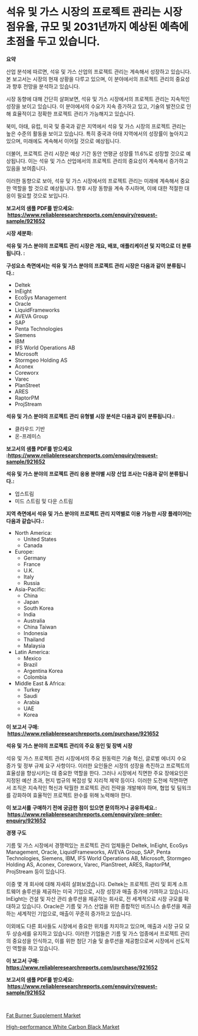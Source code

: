 <p><h1>석유 및 가스 시장의 프로젝트 관리는 시장 점유율, 규모 및 2031년까지 예상된 예측에 초점을 두고 있습니다.</h1></p><p><strong>요약</strong></p>
<p><p>산업 분석에 따르면, 석유 및 가스 산업의 프로젝트 관리는 계속해서 성장하고 있습니다. 본 보고서는 시장의 현재 상황을 다루고 있으며, 이 분야에서의 프로젝트 관리의 중요성과 향후 전망을 분석하고 있습니다.</p><p>시장 동향에 대해 간단히 살펴보면, 석유 및 가스 시장에서의 프로젝트 관리는 지속적인 성장을 보이고 있습니다. 이 분야에서의 수요가 지속 증가하고 있고, 기술의 발전으로 인해 효율적이고 정확한 프로젝트 관리가 가능해지고 있습니다.</p><p>북미, 아태, 유럽, 미국 및 중국과 같은 지역에서 석유 및 가스 시장의 프로젝트 관리는 높은 수준의 활동을 보이고 있습니다. 특히 중국과 아태 지역에서의 성장률이 높아지고 있으며, 미래에도 계속해서 이어질 것으로 예상됩니다.</p><p>더불어, 프로젝트 관리 시장은 예상 기간 동안 연평균 성장률 11.6%로 성장할 것으로 예상됩니다. 이는 석유 및 가스 산업에서의 프로젝트 관리의 중요성이 계속해서 증가하고 있음을 보여줍니다.</p><p>이러한 동향으로 보아, 석유 및 가스 시장에서의 프로젝트 관리는 미래에 계속해서 중요한 역할을 할 것으로 예상됩니다. 향후 시장 동향을 계속 주시하며, 이에 대한 적절한 대응이 필요할 것으로 보입니다.</p></p>
<p><strong>보고서의 샘플 PDF를 받으세요: &nbsp;<a href="https://www.reliableresearchreports.com/enquiry/request-sample/921652">https://www.reliableresearchreports.com/enquiry/request-sample/921652</a></strong></p>
<p><strong>시장 세분화:</strong></p>
<p><strong> 석유 및 가스 분야의 프로젝트 관리 시장은 개요, 배포, 애플리케이션 및 지역으로 더 분류됩니다. :</strong></p>
<p><strong>구성요소 측면에서는 석유 및 가스 분야의 프로젝트 관리 시장은 다음과 같이 분류됩니다.:</strong></p>
<p><ul><li>Deltek</li><li>InEight</li><li>EcoSys Management</li><li>Oracle</li><li>LiquidFrameworks</li><li>AVEVA Group</li><li>SAP</li><li>Penta Technologies</li><li>Siemens</li><li>IBM</li><li>IFS World Operations AB</li><li>Microsoft</li><li>Stormgeo Holding AS</li><li>Aconex</li><li>Coreworx</li><li>Varec</li><li>PlanStreet</li><li>ARES</li><li>RaptorPM</li><li>ProjStream</li></ul></p>
<p><strong> 석유 및 가스 분야의 프로젝트 관리 유형별 시장 분석은 다음과 같이 분류됩니다.:</strong></p>
<p><ul><li>클라우드 기반</li><li>온-프레미스</li></ul></p>
<p><strong>보고서의 샘플 PDF를 받으세요 :<a href="https://www.reliableresearchreports.com/enquiry/request-sample/921652">https://www.reliableresearchreports.com/enquiry/request-sample/921652</a></strong></p>
<p><strong> 석유 및 가스 분야의 프로젝트 관리 응용 분야별 시장 산업 조사는 다음과 같이 분류됩니다.:</strong></p>
<p><ul><li>업스트림</li><li>미드 스트림 및 다운 스트림</li></ul></p>
<p><strong>지역 측면에서 석유 및 가스 분야의 프로젝트 관리 지역별로 이용 가능한 시장 플레이어는 다음과 같습니다.:</strong></p>
<p><ul>
    <li>
        North America:
        <ul>
            <li>United States</li>
            <li>Canada</li>
        </ul>
    </li>
    <li>
        Europe:
        <ul>
            <li>Germany</li>
            <li>France</li>
            <li>U.K.</li>
            <li>Italy</li>
            <li>Russia</li>
        </ul>
    </li>
    <li>
        Asia-Pacific:
        <ul>
            <li>China</li>
            <li>Japan</li>
            <li>South Korea</li>
            <li>India</li>
            <li>Australia</li>
            <li>China Taiwan</li>
            <li>Indonesia</li>
            <li>Thailand</li>
            <li>Malaysia</li>
        </ul>
    </li>
    <li>
        Latin America:
        <ul>
            <li>Mexico</li>
            <li>Brazil</li>
            <li>Argentina Korea</li>
            <li>Colombia</li>
        </ul>
    </li>
    <li>
        Middle East & Africa:
        <ul>
            <li>Turkey</li>
            <li>Saudi</li>
            <li>Arabia</li>
            <li>UAE</li>
            <li>Korea</li>
        </ul>
    </li>
    </ul></p>
<p><strong>이 보고서 구매: &nbsp;<a href="https://www.reliableresearchreports.com/purchase/921652">https://www.reliableresearchreports.com/purchase/921652</a></strong></p>
<p><strong>석유 및 가스 분야의 프로젝트 관리의 주요 동인 및 장벽 시장</strong></p>
<p><p>석유 및 가스 프로젝트 관리 시장에서의 주요 원동력은 기술 혁신, 글로벌 에너지 수요 증가 및 정부 규제 요구 사항이다. 이러한 요인들은 시장의 성장을 촉진하고 프로젝트의 효율성을 향상시키는 데 중요한 역할을 한다. 그러나 시장에서 직면한 주요 장애요인은 지정된 예산 초과, 현지 법규의 복잡성 및 지리적 제약 등이다. 이러한 도전에 직면하면서 조직은 지속적인 혁신과 탁월한 프로젝트 관리 전략을 개발해야 하며, 협업 및 팀워크를 강화하여 효율적인 프로젝트 완수를 위해 노력해야 한다.</p></p>
<p><strong>이 보고서를 구매하기 전에 궁금한 점이 있으면 문의하거나 공유하세요.: &nbsp;<a href="https://www.reliableresearchreports.com/enquiry/pre-order-enquiry/921652">https://www.reliableresearchreports.com/enquiry/pre-order-enquiry/921652</a></strong></p>
<p><strong>경쟁 구도</strong></p>
<p><p>기름 및 가스 시장에서 경쟁력있는 프로젝트 관리 업체들은 Deltek, InEight, EcoSys Management, Oracle, LiquidFrameworks, AVEVA Group, SAP, Penta Technologies, Siemens, IBM, IFS World Operations AB, Microsoft, Stormgeo Holding AS, Aconex, Coreworx, Varec, PlanStreet, ARES, RaptorPM, ProjStream 등이 있습니다.</p><p>이중 몇 개 회사에 대해 자세히 살펴보겠습니다. Deltek는 프로젝트 관리 및 회계 소프트웨어 솔루션을 제공하는 미국 기업으로, 시장 성장과 매출 증가에 기여하고 있습니다. InEight는 건설 및 자산 관리 솔루션을 제공하는 회사로, 전 세계적으로 시장 규모를 확대하고 있습니다. Oracle은 기름 및 가스 산업을 위한 종합적인 비즈니스 솔루션을 제공하는 세계적인 기업으로, 매출이 꾸준히 증가하고 있습니다.</p><p>이외에도 다른 회사들도 시장에서 중요한 위치를 차지하고 있으며, 매출과 시장 규모 모두 상승세를 유지하고 있습니다. 이러한 기업들은 기름 및 가스 업종에서 프로젝트 관리의 중요성을 인식하고, 이를 위한 첨단 기술 및 솔루션을 제공함으로써 시장에서 선도적인 역할을 하고 있습니다.</p></p>
<p><strong>이 보고서 구매: &nbsp; <a href="https://www.reliableresearchreports.com/purchase/921652">https://www.reliableresearchreports.com/purchase/921652</a></strong></p>
<p><strong>보고서의 샘플 PDF를 받으세요: &nbsp;<a href="https://www.reliableresearchreports.com/enquiry/request-sample/921652">https://www.reliableresearchreports.com/enquiry/request-sample/921652</a></strong><strong></strong></p>
<p>&nbsp;</p>
<p><p><a href="https://github.com/cecuraprangm/Market-Research-Report-List-1/blob/main/fat-burner-supplement-market.md">Fat Burner Supplement Market</a></p><p><a href="https://github.com/fiixsa/Market-Research-Report-List-1/blob/main/high-performance-white-carbon-black-market.md">High-performance White Carbon Black Market</a></p></p>